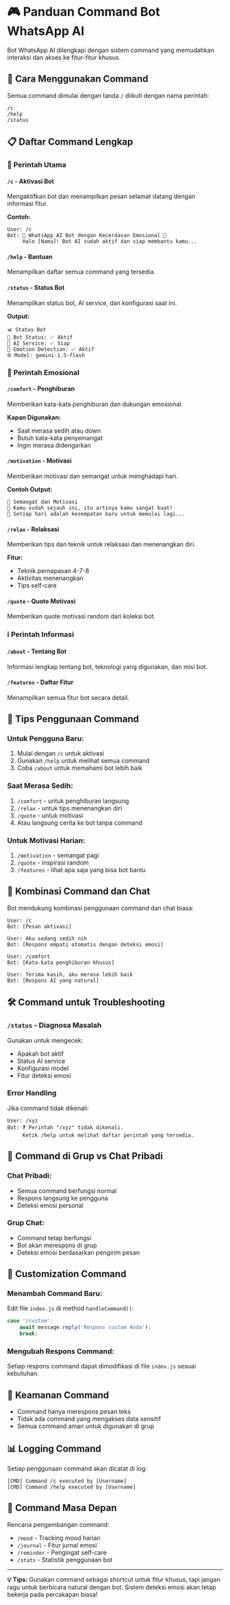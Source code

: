 # 🎮 Panduan Command Bot WhatsApp AI

Bot WhatsApp AI dilengkapi dengan sistem command yang memudahkan interaksi dan akses ke fitur-fitur khusus.

## 🚀 Cara Menggunakan Command

Semua command dimulai dengan tanda `/` diikuti dengan nama perintah:
```
/c
/help
/status
```

## 📋 Daftar Command Lengkap

### 🤖 **Perintah Utama**

#### `/c` - Aktivasi Bot
Mengaktifkan bot dan menampilkan pesan selamat datang dengan informasi fitur.

**Contoh:**
```
User: /c
Bot: 🤖 WhatsApp AI Bot dengan Kecerdasan Emosional 💙
     Halo [Nama]! Bot AI sudah aktif dan siap membantu kamu...
```

#### `/help` - Bantuan
Menampilkan daftar semua command yang tersedia.

#### `/status` - Status Bot
Menampilkan status bot, AI service, dan konfigurasi saat ini.

**Output:**
```
📊 Status Bot
🤖 Bot Status: ✅ Aktif
🧠 AI Service: ✅ Siap
💙 Emotion Detection: ✅ Aktif
🌐 Model: gemini-1.5-flash
```

### 💙 **Perintah Emosional**

#### `/comfort` - Penghiburan
Memberikan kata-kata penghiburan dan dukungan emosional.

**Kapan Digunakan:**
- Saat merasa sedih atau down
- Butuh kata-kata penyemangat
- Ingin merasa didengarkan

#### `/motivation` - Motivasi
Memberikan motivasi dan semangat untuk menghadapi hari.

**Contoh Output:**
```
💪 Semangat dan Motivasi
🌟 Kamu sudah sejauh ini, itu artinya kamu sangat kuat!
🌈 Setiap hari adalah kesempatan baru untuk memulai lagi...
```

#### `/relax` - Relaksasi
Memberikan tips dan teknik untuk relaksasi dan menenangkan diri.

**Fitur:**
- Teknik pernapasan 4-7-8
- Aktivitas menenangkan
- Tips self-care

#### `/quote` - Quote Motivasi
Memberikan quote motivasi random dari koleksi bot.

### ℹ️ **Perintah Informasi**

#### `/about` - Tentang Bot
Informasi lengkap tentang bot, teknologi yang digunakan, dan misi bot.

#### `/features` - Daftar Fitur
Menampilkan semua fitur bot secara detail.

## 🎯 Tips Penggunaan Command

### **Untuk Pengguna Baru:**
1. Mulai dengan `/c` untuk aktivasi
2. Gunakan `/help` untuk melihat semua command
3. Coba `/about` untuk memahami bot lebih baik

### **Saat Merasa Sedih:**
1. `/comfort` - untuk penghiburan langsung
2. `/relax` - untuk tips menenangkan diri
3. `/quote` - untuk motivasi
4. Atau langsung cerita ke bot tanpa command

### **Untuk Motivasi Harian:**
1. `/motivation` - semangat pagi
2. `/quote` - inspirasi random
3. `/features` - lihat apa saja yang bisa bot bantu

## 🔄 Kombinasi Command dan Chat

Bot mendukung kombinasi penggunaan command dan chat biasa:

```
User: /c
Bot: [Pesan aktivasi]

User: Aku sedang sedih nih
Bot: [Respons empati otomatis dengan deteksi emosi]

User: /comfort
Bot: [Kata-kata penghiburan khusus]

User: Terima kasih, aku merasa lebih baik
Bot: [Respons AI yang natural]
```

## 🛠️ Command untuk Troubleshooting

### `/status` - Diagnosa Masalah
Gunakan untuk mengecek:
- Apakah bot aktif
- Status AI service
- Konfigurasi model
- Fitur deteksi emosi

### Error Handling
Jika command tidak dikenali:
```
User: /xyz
Bot: ❓ Perintah "/xyz" tidak dikenali.
     Ketik /help untuk melihat daftar perintah yang tersedia.
```

## 📱 Command di Grup vs Chat Pribadi

### **Chat Pribadi:**
- Semua command berfungsi normal
- Respons langsung ke pengguna
- Deteksi emosi personal

### **Grup Chat:**
- Command tetap berfungsi
- Bot akan merespons di grup
- Deteksi emosi berdasarkan pengirim pesan

## 🎨 Customization Command

### **Menambah Command Baru:**
Edit file `index.js` di method `handleCommand()`:

```javascript
case '/custom':
    await message.reply('Respons custom Anda');
    break;
```

### **Mengubah Respons Command:**
Setiap respons command dapat dimodifikasi di file `index.js` sesuai kebutuhan.

## 🔐 Keamanan Command

- Command hanya merespons pesan teks
- Tidak ada command yang mengakses data sensitif
- Semua command aman untuk digunakan di grup

## 📊 Logging Command

Setiap penggunaan command akan dicatat di log:
```
[CMD] Command /c executed by [Username]
[CMD] Command /help executed by [Username]
```

## 🚀 Command Masa Depan

Rencana pengembangan command:
- `/mood` - Tracking mood harian
- `/journal` - Fitur jurnal emosi
- `/reminder` - Pengingat self-care
- `/stats` - Statistik penggunaan bot

---

**💡 Tips:** Gunakan command sebagai shortcut untuk fitur khusus, tapi jangan ragu untuk berbicara natural dengan bot. Sistem deteksi emosi akan tetap bekerja pada percakapan biasa!